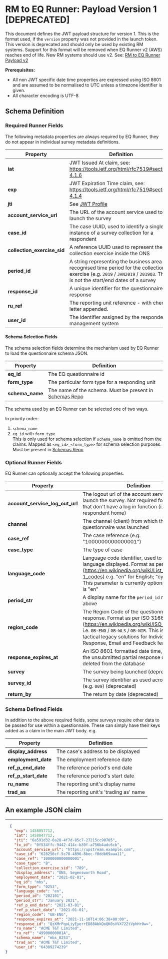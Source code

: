 # RM to EQ Runner: Payload Version 1 [DEPRECATED]

This document defines the JWT payload structure for version 1. This is the format used, if the `version` property
was not provided in the launch token. This version is deprecated and should only be used by existing RM systems. Support for this format will be removed when EQ Runner v2 (AWS) reaches end of life. New RM systems should use v2. See: [RM to EQ Runner Payload v2][rm_to_eq_runner_payload_v2]

**Prerequisites:**

- All non JWT specific date time properties are expressed using ISO 8601 and are assumed to be normalised to UTC unless a timezone identifier is given.
- All character encoding is UTF-8

## Schema Definition

### Required Runner Fields

The following metadata properties are always required by EQ Runner, they
do not appear in individual survey metadata definitions.

| **Property**                | **Definition**                                                                                                                                                              |
| --------------------------- | --------------------------------------------------------------------------------------------------------------------------------------------------------------------------- |
| **iat**                     | JWT Issued At claim, see: <https://tools.ietf.org/html/rfc7519#section-4.1.6>                                                                                               |
| **exp**                     | JWT Expiration Time claim, see: <https://tools.ietf.org/html/rfc7519#section-4.1.4>                                                                                         |
| **jti**                     | See [JWT Profile][jwt_profile]                                                                                                                                              |
| **account_service_url**     | The URL of the account service used to launch the survey                                                                                                                    |
| **case_id**                 | The case UUID, used to identify a single instance of a survey collection for a respondent                                                                                   |
| **collection_exercise_sid** | A reference UUID used to represent the collection exercise inside the ONS                                                                                                   |
| **period_id**               | A string representing the business area recognised time period for the collection exercise (e.g. `2019` / `JAN2019` / `2019Q3`. This is not the start/end dates of a survey |
| **response_id**             | A unique identifier for the questionnaire response                                                                                                                          |
| **ru_ref**                  | The reporting unit reference - with check letter appended.                                                                                                                  |
| **user_id**                 | The identifier assigned by the respondent management system                                                                                                                 |

#### Schema Selection Fields

The schema selection fields determine the mechanism used by EQ Runner to
load the questionnaire schema JSON.

| **Property**    | **Definition**                                                          |
| --------------- | ----------------------------------------------------------------------- |
| **eq_id**       | The EQ questionnaire id                                                 |
| **form_type**   | The particular form type for a responding unit                          |
| **schema_name** | The name of the schema. Must be present in [Schemas Repo][schemas_repo] |

The schema used by an EQ Runner can be selected one of two ways.

In priority order:

1. `schema_name`
2. `eq_id` with `form_type`  
   This is only used for schema selection if `schema_name` is omitted
   from the claims. Mapped as `<eq_id>_<form_type>` for schema
   selection purposes. Must be present in
   [Schemas Repo][schemas_repo]

### Optional Runner Fields

EQ Runner can optionally accept the following properties.

| **Property**                    | **Definition**                                                                                                                                                                                                                                             |
| ------------------------------- | ---------------------------------------------------------------------------------------------------------------------------------------------------------------------------------------------------------------------------------------------------------- |
| **account_service_log_out_url** | The logout url of the account service used to launch the survey. Not required for services that don't have a log in function (i.e., respondent home)                                                                                                       |
| **channel**                     | The channel (client) from which the questionnaire was launched                                                                                                                                                                                             |
| **case_ref**                    | The case reference (e.g. "1000000000000001")                                                                                                                                                                                                               |
| **case_type**                   | The type of case                                                                                                                                                                                                                                           |
| **language_code**               | Language code identifier, used to change language displayed. Format as per ISO-639-1 (https://en.wikipedia.org/wiki/List_of_ISO_639-1_codes) e.g. "en" for English; "cy" for Welsh. This parameter is currently optional; the default is "en"              |
| **period_str**                  | A display name for the `period_id` referenced above                                                                                                                                                                                                        |
| **region_code**                 | The Region Code of the questionnaire response. Format as per ISO 3166-2 (https://en.wikipedia.org/wiki/ISO_3166-2:GB) i.e. `GB-ENG` / `GB-WLS` / `GB-NIR`. This is used in tactical legacy solutions for Individual Response, Email and Feedback features. |
| **response_expires_at**         | An ISO 8601 formatted date time, after which the unsubmitted partial response can be deleted from the database                                                                                                                                             |
| **survey**                      | The survey being launched (deprecated)                                                                                                                                                                                                                     |
| **survey_id**                   | The survey identifier as used across the ONS (e.g. `009`) (deprecated)                                                                                                                                                                                                  |
| **return_by**                   | The return by date (deprecated)                                                                                                                                                                                                  |

### Schema Defined Fields

In addition to the above required fields, some surveys require other data to be passed for use within a questionnaire. These can simply have their keys added as a claim in the main JWT body. e.g.

| **Property**         | **Definition**                         |
| -------------------- | -------------------------------------- |
| **display_address**  | The case's address to be displayed     |
| **employment_date**  | The employment reference date          |
| **ref_p_end_date**   | The reference period's end date        |
| **ref_p_start_date** | The reference period's start date      |
| **ru_name**          | The reporting unit's display name      |
| **trad_as**          | The reporting unit's 'trading as' name |

## An example JSON claim

---

```json
  {
	"exp": 1458057712,
	"iat": 1458047712,
	"jti": "6a591d32-6a28-4f7d-85c7-27215cc90705",
	"tx_id": "0f534ffc-9442-414c-b39f-a756b4adc6cb",
	"account_service_url": "https://upstream.example.com",
	"case_id": "628256cf-5c78-4896-8bec-f0ddb69aaa11",
	"case_ref": "1000000000000001",
	"case_type": "B",
	"collection_exercise_sid": "789",
	"display_address": "ONS, Segensworth Road",
	"employment_date": "2021-02-01",
	"eq_id": "mbs",
	"form_type": "0253",
	"language_code": "en",
	"period_id": "202101",
	"period_str": "January 2021",
	"ref_p_end_date": "2021-03-01",
	"ref_p_start_date": "2021-01-01",
	"region_code": "GB-ENG",
	"response_expires_at": "2021-11-10T14:06:38+00:00",
	"response_id": "QzXMrPqoLiyEyerrED88AbkQoQK0sVVX72ZtVphHr0w=",
	"ru_name": "ACME T&T Limited",
	"ru_ref": "49900000001A",
	"schema_name": "mbs_0253",
	"trad_as": "ACME T&T Limited",
	"user_id": "64389274239"
}
```

[jwt_profile]: jwt_profile.md "JWT Profile Definition"
[schemas_repo]: https://github.com/ONSdigital/eq-questionnaire-schemas/tree/main/schemas "Schemas Repo"
[rm_to_eq_runner_payload_v2]: rm_to_eq_runner_payload_v2.md "RM to EQ Runner Payload v2"
